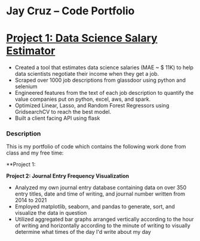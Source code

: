 # Jay Cruz – Code Portfolio

# [Project 1: Data Science Salary Estimator](https://github.com/PlayingNumbers/ds_salary_proj) 
* Created a tool that estimates data science salaries (MAE ~ $ 11K) to help data scientists negotiate their income when they get a job.
* Scraped over 1000 job descriptions from glassdoor using python and selenium
* Engineered features from the text of each job description to quantify the value companies put on python, excel, aws, and spark. 
* Optimized Linear, Lasso, and Random Forest Regressors using GridsearchCV to reach the best model. 
* Built a client facing API using flask 

### Description
This is my portfolio of code which contains the following work done from class and my free time:

**Project 1:

**Project 2: Journal Entry Frequency Visualization**
* Analyzed my own journal entry database containing data on over 350 entry titles, date and time of writing, and journal number written from 2014 to 2021
* Employed matplotlib, seaborn, and pandas to generate, sort, and visualize the data in question
* Utilized aggregated bar graphs arranged vertically according to the hour of writing and horizontally according to the minute of writing to visually determine what times of the day I'd write about my day
